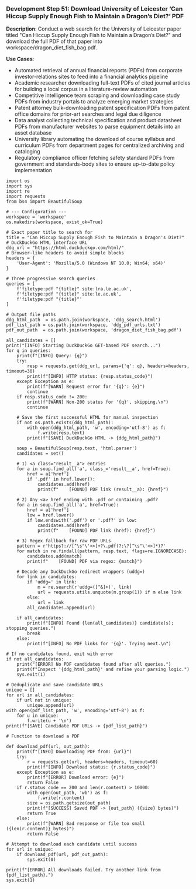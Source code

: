 ### Development Step 51: Download University of Leicester ‘Can Hiccup Supply Enough Fish to Maintain a Dragon’s Diet?’ PDF

**Description**: Conduct a web search for the University of Leicester paper titled "Can Hiccup Supply Enough Fish to Maintain a Dragon’s Diet?" and download the full PDF of that paper into workspace/dragon_diet_fish_bag.pdf.

**Use Cases**:
- Automated retrieval of annual financial reports (PDFs) from corporate investor-relations sites to feed into a financial analytics pipeline
- Academic researcher downloading full-text PDFs of cited journal articles for building a local corpus in a literature-review automation
- Competitive intelligence team scraping and downloading case study PDFs from industry portals to analyze emerging market strategies
- Patent attorney bulk-downloading patent specification PDFs from patent office domains for prior-art searches and legal due diligence
- Data analyst collecting technical specification and product datasheet PDFs from manufacturer websites to parse equipment details into an asset database
- University library automating the download of course syllabus and curriculum PDFs from department pages for centralized archiving and cataloging
- Regulatory compliance officer fetching safety standard PDFs from government and standards-body sites to ensure up-to-date policy implementation

```
import os
import sys
import re
import requests
from bs4 import BeautifulSoup

# --- Configuration ---
workspace = 'workspace'
os.makedirs(workspace, exist_ok=True)

# Exact paper title to search for
title = "Can Hiccup Supply Enough Fish to Maintain a Dragon's Diet?"
# DuckDuckGo HTML interface URL
ddg_url = "https://html.duckduckgo.com/html/"
# Browser-like headers to avoid simple blocks
headers = {
    'User-Agent': 'Mozilla/5.0 (Windows NT 10.0; Win64; x64)'
}

# Three progressive search queries
queries = [
    f'filetype:pdf "{title}" site:lra.le.ac.uk',
    f'filetype:pdf "{title}" site:le.ac.uk',
    f'filetype:pdf "{title}"'
]

# Output file paths
ddg_html_path  = os.path.join(workspace, 'ddg_search.html')
pdf_list_path = os.path.join(workspace, 'ddg_pdf_urls.txt')
pdf_out_path  = os.path.join(workspace, 'dragon_diet_fish_bag.pdf')

all_candidates = []
print("[INFO] Starting DuckDuckGo GET-based PDF search...")
for q in queries:
    print(f"[INFO] Query: {q}")
    try:
        resp = requests.get(ddg_url, params={'q': q}, headers=headers, timeout=30)
        print(f"[INFO] HTTP status: {resp.status_code}")
    except Exception as e:
        print(f"[WARN] Request error for '{q}': {e}")
        continue
    if resp.status_code != 200:
        print(f"[WARN] Non-200 status for '{q}', skipping.\n")
        continue

    # Save the first successful HTML for manual inspection
    if not os.path.exists(ddg_html_path):
        with open(ddg_html_path, 'w', encoding='utf-8') as f:
            f.write(resp.text)
        print(f"[SAVE] DuckDuckGo HTML -> {ddg_html_path}")

    soup = BeautifulSoup(resp.text, 'html.parser')
    candidates = set()

    # 1) <a class="result__a"> entries
    for a in soup.find_all('a', class_='result__a', href=True):
        href = a['href']
        if '.pdf' in href.lower():
            candidates.add(href)
            print(f"    [FOUND] PDF link (result__a): {href}")

    # 2) Any <a> href ending with .pdf or containing .pdf?
    for a in soup.find_all('a', href=True):
        href = a['href']
        low = href.lower()
        if low.endswith('.pdf') or '.pdf?' in low:
            candidates.add(href)
            print(f"    [FOUND] PDF link (href): {href}")

    # 3) Regex fallback for raw PDF URLs
    pattern = r'https?://[^\s"\'<>]+?\.pdf(?:\?[^\s"\'<>]*)?'
    for match in re.findall(pattern, resp.text, flags=re.IGNORECASE):
        candidates.add(match)
        print(f"    [FOUND] PDF via regex: {match}")

    # Decode any DuckDuckGo redirect wrappers (uddg=)
    for link in candidates:
        if 'uddg=' in link:
            m = re.search(r'uddg=([^&]+)', link)
            url = requests.utils.unquote(m.group(1)) if m else link
        else:
            url = link
        all_candidates.append(url)

    if all_candidates:
        print(f"[INFO] Found {len(all_candidates)} candidate(s); stopping queries.")
        break
    else:
        print(f"[INFO] No PDF links for '{q}'. Trying next.\n")

# If no candidates found, exit with error
if not all_candidates:
    print("[ERROR] No PDF candidates found after all queries.")
    print(f"Inspect '{ddg_html_path}' and refine your parsing logic.")
    sys.exit(1)

# Deduplicate and save candidate URLs
unique = []
for url in all_candidates:
    if url not in unique:
        unique.append(url)
with open(pdf_list_path, 'w', encoding='utf-8') as f:
    for u in unique:
        f.write(u + '\n')
print(f"[SAVE] Candidate PDF URLs -> {pdf_list_path}")

# Function to download a PDF

def download_pdf(url, out_path):
    print(f"[INFO] Downloading PDF from: {url}")
    try:
        r = requests.get(url, headers=headers, timeout=60)
        print(f"[INFO] Download status: {r.status_code}")
    except Exception as e:
        print(f"[ERROR] Download error: {e}")
        return False
    if r.status_code == 200 and len(r.content) > 10000:
        with open(out_path, 'wb') as f:
            f.write(r.content)
        size = os.path.getsize(out_path)
        print(f"[SUCCESS] Saved PDF -> {out_path} ({size} bytes)")
        return True
    else:
        print(f"[WARN] Bad response or file too small ({len(r.content)} bytes)")
        return False

# Attempt to download each candidate until success
for url in unique:
    if download_pdf(url, pdf_out_path):
        sys.exit(0)

print(f"[ERROR] All downloads failed. Try another link from {pdf_list_path}.")
sys.exit(1)
```
